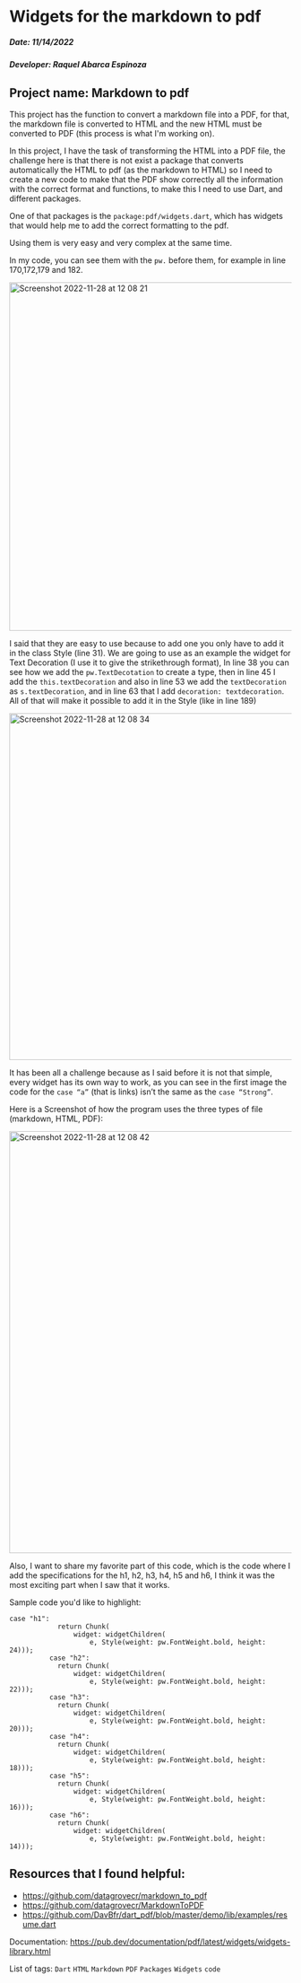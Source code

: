 # Widgets for the markdown to pdf

##### Date: 11/14/2022
##### Developer: Raquel Abarca Espinoza

## Project name: Markdown to pdf 
This project has the function to convert a markdown file into a PDF, for that, the markdown file is converted to HTML and the new HTML must be converted to PDF (this process is what I'm working on).

In this project, I have the task of transforming the HTML into a PDF file, the challenge here is that there is not exist a package that converts automatically the HTML to pdf (as the markdown to HTML) so I need to create a new code to make that the PDF show correctly all the information with the correct format and functions, to make this I need to use Dart, and different packages.

One of that packages is the `package:pdf/widgets.dart`, which has widgets that would help me to add the correct formatting to the pdf.

Using them is very easy and very complex at the same time.

In my code, you can see them with the `pw.` before them, for example in line 170,172,179 and 182.

<img width="621" alt="Screenshot 2022-11-28 at 12 08 21" src="https://user-images.githubusercontent.com/110420288/204349695-67164881-ece0-4b13-88fa-380fed9ac234.png">

I said that they are easy to use because to add one you only have to add it in the class Style (line 31). We are going to use as an example the widget for Text Decoration (I use it to give the strikethrough format), In line 38 you can see how we add the `pw.TextDecotation` to create a type, then in line 45 I add the `this.textDecoration` and also in line 53 we add the `textDecoration` as `s.textDecoration`, and in line 63 that I add `decoration: textdecoration`. All of that will make it possible to add it in the Style (like in line 189)

<img width="618" alt="Screenshot 2022-11-28 at 12 08 34" src="https://user-images.githubusercontent.com/110420288/204349703-01e6ce8c-032d-487d-9985-9017a4eeb4c4.png">

It has been all a challenge because as I said before it is not that simple, every widget has its own way to work, as you can see in the first image the code for the `case “a”` (that is links) isn’t the same as the `case “Strong”`.

Here is a Screenshot of how the program uses the three types of file (markdown, HTML, PDF):

<img width="752" alt="Screenshot 2022-11-28 at 12 08 42" src="https://user-images.githubusercontent.com/110420288/204349705-5cf53b7a-6984-4dee-b2d6-25137286f687.png">

Also, I want to share my favorite part of this code, which is the code where I add the specifications for the h1, h2, h3, h4, h5 and h6, I think it was the most exciting part when I saw that it works.


Sample code you'd like to highlight:

```
case "h1":
            return Chunk(
                widget: widgetChildren(
                    e, Style(weight: pw.FontWeight.bold, height: 24)));
          case "h2":
            return Chunk(
                widget: widgetChildren(
                    e, Style(weight: pw.FontWeight.bold, height: 22)));
          case "h3":
            return Chunk(
                widget: widgetChildren(
                    e, Style(weight: pw.FontWeight.bold, height: 20)));
          case "h4":
            return Chunk(
                widget: widgetChildren(
                    e, Style(weight: pw.FontWeight.bold, height: 18)));
          case "h5":
            return Chunk(
                widget: widgetChildren(
                    e, Style(weight: pw.FontWeight.bold, height: 16)));
          case "h6":
            return Chunk(
                widget: widgetChildren(
                    e, Style(weight: pw.FontWeight.bold, height: 14)));
```

## Resources that I found helpful:

- https://github.com/datagrovecr/markdown_to_pdf 
- https://github.com/datagrovecr/MarkdownToPDF 
- https://github.com/DavBfr/dart_pdf/blob/master/demo/lib/examples/resume.dart

Documentation:
https://pub.dev/documentation/pdf/latest/widgets/widgets-library.html 

List of tags: `Dart` `HTML` `Markdown` `PDF` `Packages` `Widgets` `code`
